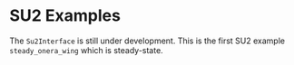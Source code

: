 # SU2 Examples #

The `Su2Interface` is still under development. This is the first SU2 example `steady_onera_wing` which is steady-state.